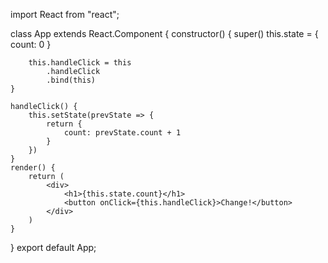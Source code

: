import React from "react";

class App extends React.Component {
    constructor() {
        super()
        this.state = {
            count: 0
        }

        this.handleClick = this
            .handleClick
            .bind(this)
    }

    handleClick() {
        this.setState(prevState => {
            return {
                count: prevState.count + 1
            }
        })
    }
    render() {
        return (
            <div>
                <h1>{this.state.count}</h1>
                <button onClick={this.handleClick}>Change!</button>
            </div>
        )
    }
}
export default App;